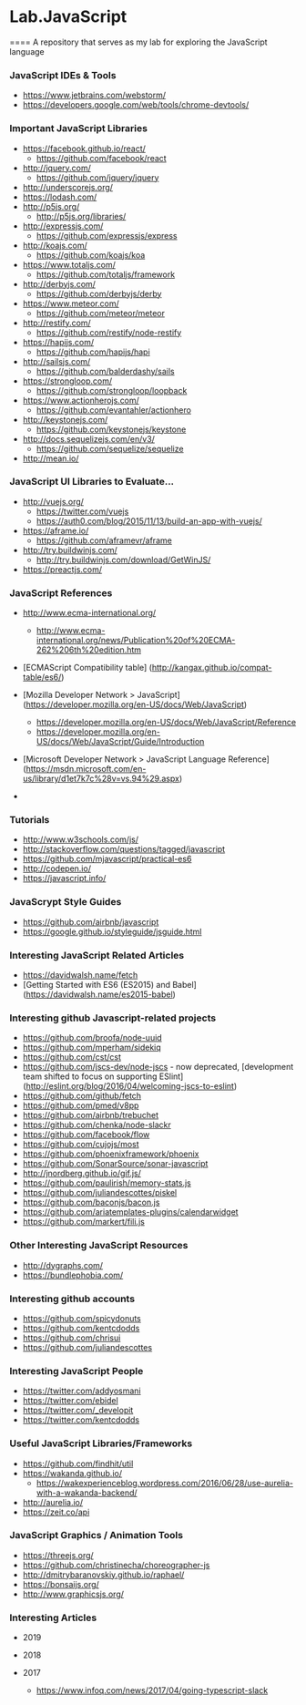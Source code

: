 # Lab.JavaScript
====
A repository that serves as my lab for exploring the JavaScript language


### JavaScript IDEs & Tools
* https://www.jetbrains.com/webstorm/
* https://developers.google.com/web/tools/chrome-devtools/



### Important JavaScript Libraries
* https://facebook.github.io/react/
	* https://github.com/facebook/react
* http://jquery.com/
	* https://github.com/jquery/jquery
* http://underscorejs.org/
* https://lodash.com/
* http://p5js.org/
	* http://p5js.org/libraries/
* http://expressjs.com/
  * https://github.com/expressjs/express
* http://koajs.com/
  * https://github.com/koajs/koa
* https://www.totaljs.com/
  * https://github.com/totaljs/framework
* http://derbyjs.com/
  * https://github.com/derbyjs/derby
* https://www.meteor.com/
  * https://github.com/meteor/meteor
* http://restify.com/
  * https://github.com/restify/node-restify
* https://hapijs.com/
  * https://github.com/hapijs/hapi
* http://sailsjs.com/
  * https://github.com/balderdashy/sails
* https://strongloop.com/
  * https://github.com/strongloop/loopback
* https://www.actionherojs.com/
  * https://github.com/evantahler/actionhero
* http://keystonejs.com/
  * https://github.com/keystonejs/keystone
* http://docs.sequelizejs.com/en/v3/
  * https://github.com/sequelize/sequelize
* http://mean.io/
  


### JavaScript UI Libraries to Evaluate...
* http://vuejs.org/
  * https://twitter.com/vuejs
  * https://auth0.com/blog/2015/11/13/build-an-app-with-vuejs/
* https://aframe.io/
  * https://github.com/aframevr/aframe 
* http://try.buildwinjs.com/
  * http://try.buildwinjs.com/download/GetWinJS/
* https://preactjs.com/ 



### JavaScript References
* http://www.ecma-international.org/
	* http://www.ecma-international.org/news/Publication%20of%20ECMA-262%206th%20edition.htm

* [ECMAScript Compatibility table] (http://kangax.github.io/compat-table/es6/)

* [Mozilla Developer Network > JavaScript] (https://developer.mozilla.org/en-US/docs/Web/JavaScript)
	* https://developer.mozilla.org/en-US/docs/Web/JavaScript/Reference
	* https://developer.mozilla.org/en-US/docs/Web/JavaScript/Guide/Introduction
* [Microsoft Developer Network > JavaScript Language Reference] (https://msdn.microsoft.com/en-us/library/d1et7k7c%28v=vs.94%29.aspx)
* 



### Tutorials
* http://www.w3schools.com/js/
* http://stackoverflow.com/questions/tagged/javascript
* https://github.com/mjavascript/practical-es6
* http://codepen.io/
* https://javascript.info/



### JavaScrypt Style Guides
* https://github.com/airbnb/javascript
* https://google.github.io/styleguide/jsguide.html



### Interesting JavaScript Related Articles
* https://davidwalsh.name/fetch
* [Getting Started with ES6 (ES2015) and Babel] (https://davidwalsh.name/es2015-babel)



### Interesting github Javascript-related projects
* https://github.com/broofa/node-uuid
* https://github.com/mperham/sidekiq
* https://github.com/cst/cst
* https://github.com/jscs-dev/node-jscs  - now deprecated, [development team shifted to focus on supporting ESlint] (http://eslint.org/blog/2016/04/welcoming-jscs-to-eslint) 
* https://github.com/github/fetch
* https://github.com/pmed/v8pp
* https://github.com/airbnb/trebuchet
* https://github.com/chenka/node-slackr
* https://github.com/facebook/flow
* https://github.com/cujojs/most
* https://github.com/phoenixframework/phoenix
* https://github.com/SonarSource/sonar-javascript 
* http://jnordberg.github.io/gif.js/
* https://github.com/paulirish/memory-stats.js
* https://github.com/juliandescottes/piskel
* https://github.com/baconjs/bacon.js
* https://github.com/ariatemplates-plugins/calendarwidget
* https://github.com/markert/fili.js



### Other Interesting JavaScript Resources
* http://dygraphs.com/
* https://bundlephobia.com/


### Interesting github accounts
* https://github.com/spicydonuts
* https://github.com/kentcdodds
* https://github.com/chrisui
* https://github.com/juliandescottes


### Interesting JavaScript People
* https://twitter.com/addyosmani
* https://twitter.com/ebidel
* https://twitter.com/_developit
* https://twitter.com/kentcdodds



### Useful JavaScript Libraries/Frameworks
* https://github.com/findhit/util
* https://wakanda.github.io/
  * https://wakexperienceblog.wordpress.com/2016/06/28/use-aurelia-with-a-wakanda-backend/
* http://aurelia.io/
* https://zeit.co/api



### JavaScript Graphics / Animation Tools
* https://threejs.org/
* https://github.com/christinecha/choreographer-js
* http://dmitrybaranovskiy.github.io/raphael/
* https://bonsaijs.org/
* http://www.graphicsjs.org/



### Interesting Articles
* 2019 

* 2018 

* 2017
  * https://www.infoq.com/news/2017/04/going-typescript-slack



